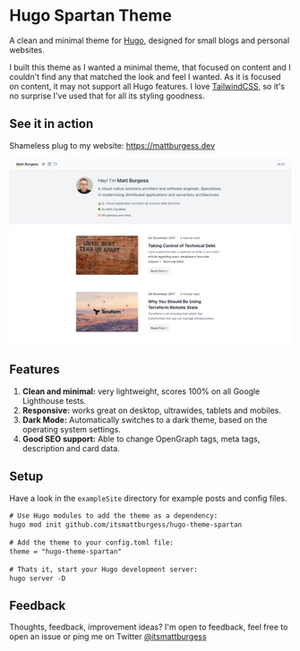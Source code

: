 # Hugo Spartan Theme
A clean and minimal theme for [Hugo](https://gohugo.io/), designed for small blogs and personal websites.

I built this theme as I wanted a minimal theme, that focused on content and I couldn't find any that matched the look and feel I wanted. As it is focused on content, it may not support all Hugo features. I love [TailwindCSS](https://tailwindcss.com), so it's no surprise I've used that for all its styling goodness.

## See it in action
Shameless plug to my website: https://mattburgess.dev

<p align="center"><img src="https://raw.githubusercontent.com/itsmattburgess/hugo-theme-spartan/main/exampleSite/screenshot.png" alt="Spartan Hugo Theme"></p>

## Features
1. **Clean and minimal:** very lightweight, scores 100% on all Google Lighthouse tests.
1. **Responsive:** works great on desktop, ultrawides, tablets and mobiles.
1. **Dark Mode:** Automatically switches to a dark theme, based on the operating system settings.
1. **Good SEO support:** Able to change OpenGraph tags, meta tags, description and card data.

## Setup
Have a look in the `exampleSite` directory for example posts and config files.

```console
# Use Hugo modules to add the theme as a dependency:
hugo mod init github.com/itsmattburgess/hugo-theme-spartan

# Add the theme to your config.toml file:
theme = "hugo-theme-spartan"

# Thats it, start your Hugo development server:
hugo server -D
```

## Feedback
Thoughts, feedback, improvement ideas? I'm open to feedback, feel free to open an issue or ping me on Twitter [@itsmattburgess](https://twitter.com/itsmattburgess)
